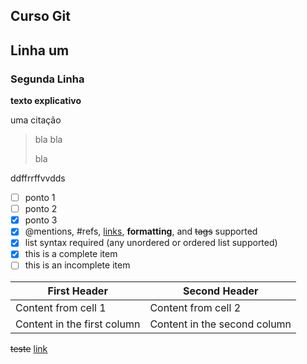 Curso Git
----------

## Linha um

### Segunda Linha

**texto explicativo**

uma citação
> bla bla
>
> bla

ddffrrffvvdds


- [ ] ponto 1
- [ ] ponto 2
- [x] ponto 3
- [x] @mentions, #refs, [links](), **formatting**, and <del>tags</del> supported
- [x] list syntax required (any unordered or ordered list supported)
- [x] this is a complete item
- [ ] this is an incomplete item

First Header | Second Header
------------ | -------------
Content from cell 1 | Content from cell 2
Content in the first column | Content in the second column

~~teste~~
[link](http://www.google.com)
